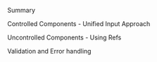 Summary

Controlled Components - Unified Input Approach

Uncontrolled Components - Using Refs

Validation and Error handling 

